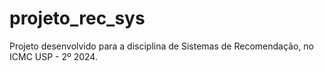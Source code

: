 # projeto_rec_sys
Projeto desenvolvido para a disciplina de Sistemas de Recomendação, no ICMC USP - 2º 2024.
